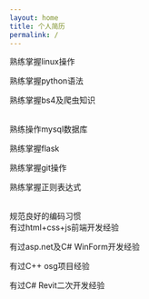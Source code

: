 ```yaml
---
layout: home
title: 个人简历
permalink: /
---
```


熟练掌握linux操作

熟练掌握python语法

熟练掌握bs4及爬虫知识
  
<br/>
熟练操作mysql数据库

熟练掌握flask

熟练掌握git操作

熟练掌握正则表达式

  
<br/>
规范良好的编码习惯

  
<br/>
有过html+css+js前端开发经验

有过asp.net及C# WinForm开发经验

有过C++ osg项目经验

有过C# Revit二次开发经验
